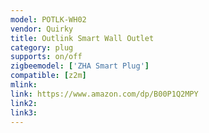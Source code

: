 ```yaml
---
model: POTLK-WH02
vendor: Quirky
title: Outlink Smart Wall Outlet
category: plug
supports: on/off
zigbeemodel: ['ZHA Smart Plug']
compatible: [z2m]
mlink: 
link: https://www.amazon.com/dp/B00P1Q2MPY
link2: 
link3: 
---
```

